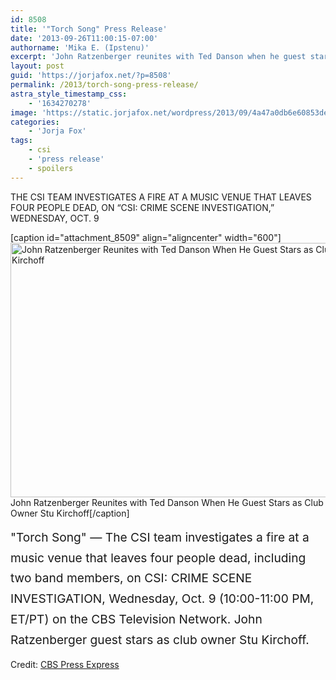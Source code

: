 ```yaml
---
id: 8508
title: '"Torch Song" Press Release'
date: '2013-09-26T11:00:15-07:00'
authorname: 'Mika E. (Ipstenu)'
excerpt: 'John Ratzenberger reunites with Ted Danson when he guest stars as club owner Stu Kirchoff. And yes, Jorja''s expected to be in this one.'
layout: post
guid: 'https://jorjafox.net/?p=8508'
permalink: /2013/torch-song-press-release/
astra_style_timestamp_css:
    - '1634270278'
image: 'https://static.jorjafox.net/wordpress/2013/09/4a47a0db6e60853dedfcfdf08a5ca2491.png'
categories:
    - 'Jorja Fox'
tags:
    - csi
    - 'press release'
    - spoilers
---
```


THE CSI TEAM INVESTIGATES A FIRE AT A MUSIC VENUE THAT LEAVES FOUR PEOPLE DEAD, ON “CSI: CRIME SCENE INVESTIGATION,” WEDNESDAY, OCT. 9

[caption id="attachment_8509" align="aligncenter" width="600"]<img class="size-full wp-image-8509" alt="John Ratzenberger Reunites with Ted Danson When He Guest Stars as Club Owner Stu Kirchoff" src="//static.jorjafox.net/wordpress/2013/09/4a47a0db6e60853dedfcfdf08a5ca2491.png" width="600" height="407" /> John Ratzenberger Reunites with Ted Danson When He Guest Stars as Club Owner Stu Kirchoff[/caption]

<span style="line-height: 1.714285714; font-size: 1.2rem;">"Torch Song" — The CSI team investigates a fire at a music venue that leaves four people dead, including two band members, on CSI: CRIME SCENE INVESTIGATION, Wednesday, Oct. 9 (10:00-11:00 PM, ET/PT) on the CBS Television Network. John Ratzenberger guest stars as club owner Stu Kirchoff.</span>

Credit: <a href="http://www.cbspressexpress.com/cbs-entertainment/releases/view?id=36738">CBS Press Express</a>
